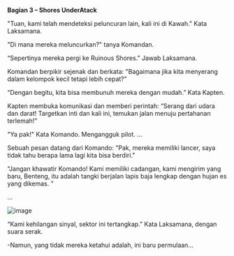 **Bagian 3 – Shores UnderAtack**

"Tuan, kami telah mendeteksi peluncuran lain, kali ini di Kawah." Kata Laksamana.

"Di mana mereka meluncurkan?" tanya Komandan.

“Sepertinya mereka pergi ke Ruinous Shores.” Jawab Laksamana.

Komandan berpikir sejenak dan berkata: "Bagaimana jika kita menyerang dalam kelompok kecil tetapi lebih cepat?"

“Dengan begitu, kita bisa membunuh mereka dengan mudah.” Kata Kapten.

Kapten membuka komunikasi dan memberi perintah: “Serang dari udara dan darat! Targetkan inti dan kali ini, temukan jalan menuju pertahanan terlemah!”

"Ya pak!" Kata Komando. Mengangguk pilot.
…

Sebuah pesan datang dari Komando: "Pak, mereka memiliki lancer, saya tidak tahu berapa lama lagi kita bisa berdiri."

“Jangan khawatir Komando! Kami memiliki cadangan, kami mengirim yang baru, Benteng, itu adalah tangki berjalan lapis baja lengkap dengan hujan es yang dikemas. ”

…


![image](https://user-images.githubusercontent.com/62565267/120976373-f37e2480-c77a-11eb-8cd1-17e47a37a98e.png)

“Kami kehilangan sinyal, sektor ini tertangkap.” Kata Laksamana, dengan suara serak.

-Namun, yang tidak mereka ketahui adalah, ini baru permulaan...
